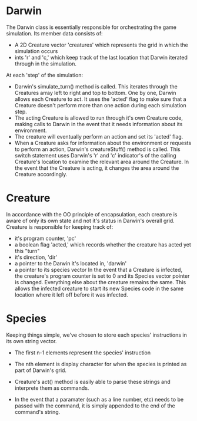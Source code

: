 # Darwin #
The Darwin class is essentially responsible for orchestrating the game simulation. Its member data consists of:
  * A 2D Creature vector 'creatures' which represents the grid in which the simulation occurs
  * ints 'r' and 'c,' which keep track of the last location that Darwin iterated through in the simulation.

At each 'step' of the simulation:
  * Darwin's simulate\_turn() method is called. This iterates through the Creatures array left to right and top to bottom. One by one, Darwin allows each Creature to act. It uses the 'acted' flag to make sure that a Creature doesn't perform more than one action during each simulation step.
  * The acting Creature is allowed to run through it's own Creature code, making calls to Darwin in the event that it needs information about its environment.
  * The creature will eventually perform an action and set its 'acted' flag.
  * When a Creature asks for information about the environment or requests to perform an action, Darwin's creatureStuff() method is called. This switch statement uses Darwin's 'r' and 'c' indicator's of the calling Creature's location to examine the relevant area around the Creature. In the event that the Creature is acting, it changes the area around the Creature accordingly.

# Creature #
In accordance with the OO principle of encapsulation, each creature is aware of only its own state and not it's status in Darwin's overall grid. Creature is responsible for keeping track of:
  * it's program counter, 'pc'
  * a boolean flag 'acted,' which records whether the creature has acted yet this "turn"
  * it's direction, 'dir'
  * a pointer to the Darwin it's located in, 'darwin'
  * a pointer to its species vector
In the event that a Creature is infected, the creature's program counter is set to 0 and its Species vector pointer is changed. Everything else about the creature remains the same. This allows the infected creature to start its new Species code in the same location where it left off before it was infected.

# Species #
Keeping things simple, we've chosen to store each species' instructions in its own string vector.
  * The first n-1 elements represent the species' instruction
  * The nth element is display character for when the species is printed as part of Darwin's grid.

  * Creature's act() method is easily able to parse these strings and interprete them as commands.
  * In the event that a paramater (such as a line number, etc) needs to be passed with the command, it is simply appended to the end of the command's string.